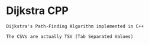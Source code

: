 # Dijkstra CPP
	Dijkstra's Path-Finding Algorithm implemented in C++

	The CSVs are actually TSV (Tab Separated Values)
